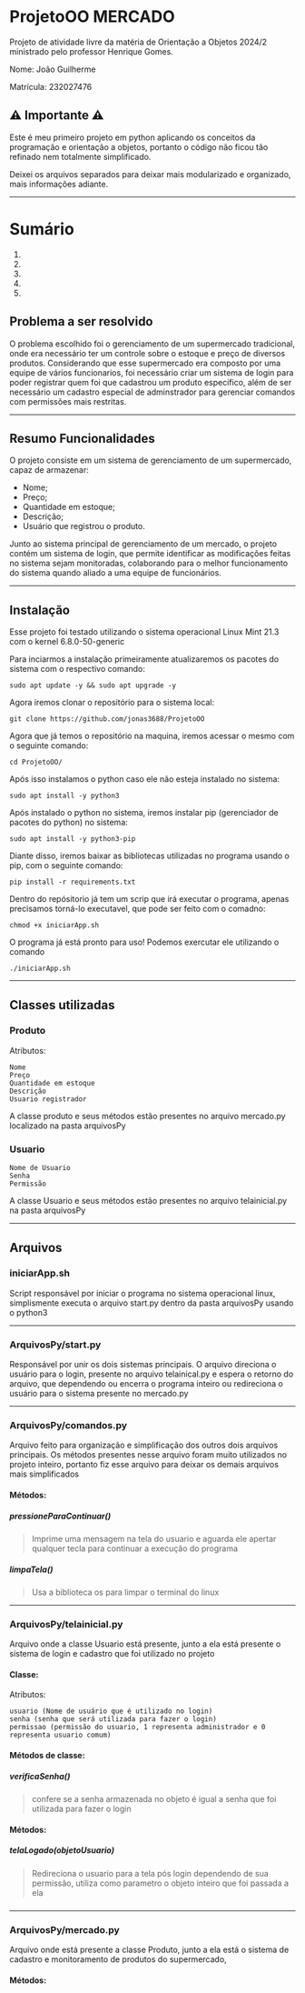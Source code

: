 # ProjetoOO MERCADO
Projeto de atividade livre da matéria de Orientação a Objetos 2024/2 ministrado pelo professor Henrique Gomes.

Nome: João Guilherme

Matrícula: 232027476

## :warning: Importante :warning:
Este é meu primeiro projeto em python aplicando os conceitos da programação e orientação a objetos,
portanto o código não ficou tão refinado nem totalmente simplificado.

Deixei os arquivos separados para deixar mais modularizado e organizado, mais informações adiante.

---

# Sumário
1.
2.
3.
4.
5.

## Problema a ser resolvido
O problema escolhido foi o gerenciamento de um supermercado tradicional, onde era necessário ter um controle sobre o estoque e preço de diversos produtos.
Considerando que esse supermercado era composto por uma equipe de vários funcionarios, foi necessário criar um sistema de login para poder registrar
quem foi que cadastrou um produto especifico, além de ser necessário um cadastro especial de adminstrador para gerenciar comandos com permissões mais 
restritas.

---
 
## Resumo Funcionalidades
O projeto consiste em um sistema de gerenciamento de um supermercado, capaz de armazenar:

- Nome;
- Preço;
- Quantidade em estoque;
- Descrição;
- Usuário que registrou o produto.

Junto ao sistema principal de gerenciamento de um mercado, o projeto contém um sistema de login, que permite identificar as modificações feitas no sistema
sejam monitoradas, colaborando para o melhor funcionamento do sistema quando aliado a uma equipe de funcionários.

---

## Instalação
Esse projeto foi testado utilizando o sistema operacional Linux Mint 21.3 com o kernel 6.8.0-50-generic

Para inciarmos a instalação primeiramente atualizaremos os pacotes do sistema com o respectivo comando:
```
sudo apt update -y && sudo apt upgrade -y
```
Agora iremos clonar o repositório para o sistema local:
```
git clone https://github.com/jonas3688/ProjetoOO
```
Agora que já temos o repositório na maquina, iremos acessar o mesmo com o seguinte comando:
```
cd ProjetoOO/
```
Após isso instalamos o python caso ele não esteja instalado no sistema:
```
sudo apt install -y python3
```
Após instalado o python no sistema, iremos instalar pip (gerenciador de pacotes do python) no sistema:
```
sudo apt install -y python3-pip
```
Diante disso, iremos baixar as bibliotecas utilizadas no programa usando o pip, com o seguinte comando:
```
pip install -r requirements.txt
```
Dentro do repósitorio já tem um scrip que irá executar o programa, apenas precisamos torná-lo executavel, que pode ser feito com o comadno:
```
chmod +x iniciarApp.sh
```
O programa já está pronto para uso! Podemos exercutar ele utilizando o comando 
```
./iniciarApp.sh
```
---

## Classes utilizadas
### Produto
Atributos:
```
Nome
Preço
Quantidade em estoque 
Descrição
Usuario registrador
```
A classe produto e seus métodos estão presentes no arquivo mercado.py localizado na pasta arquivosPy

### Usuario
```
Nome de Usuario
Senha
Permissão
```
A classe Usuario e seus métodos estão presentes no arquivo telainicial.py na pasta arquivosPy

---

## Arquivos

### iniciarApp.sh
Script responsável por iniciar o programa no sistema operacional linux, simplismente executa o arquivo start.py dentro da pasta arquivosPy usando o python3

---

### ArquivosPy/start.py
Responsável por unir os dois sistemas principais.
O arquivo direciona o usuário para o login, presente no arquivo telainical.py e espera o retorno do arquivo, que dependendo ou encerra o programa inteiro ou redireciona o 
usuário para o sistema presente no mercado.py

---

### ArquivosPy/comandos.py
Arquivo feito para organização e simplificação dos outros dois arquivos principais. 
Os métodos presentes nesse arquivo foram muito utilizados no projeto inteiro, portanto fiz esse arquivo para deixar
os demais arquivos mais simplificados

#### Métodos:
##### pressioneParaContinuar()
>Imprime uma mensagem na tela do usuario e aguarda ele apertar qualquer tecla para continuar a execução do programa

##### limpaTela()
>Usa a biblioteca os para limpar o terminal do linux 

---

### ArquivosPy/telainicial.py
Arquivo onde a classe Usuario está presente, junto a ela está presente o sistema de login e cadastro que foi utilizado no projeto

#### Classe:
Atributos:
```
usuario (Nome de usuário que é utilizado no login)
senha (senha que será utilizada para fazer o login)
permissao (permissão do usuario, 1 representa administrador e 0 representa usuario comum)
```
#### Métodos de classe:
##### verificaSenha()
>confere se a senha armazenada no objeto é igual a senha que foi utilizada para fazer o login

#### Métodos:
##### telaLogado(objetoUsuario)
>Redireciona o usuario para a tela pós login dependendo de sua permissão, utiliza como parametro o objeto inteiro que foi passada a ela

##### 






---

### ArquivosPy/mercado.py
Arquivo onde está presente a classe Produto, junto a ela está o sistema de cadastro e monitoramento de produtos do supermercado, 

#### Métodos:


